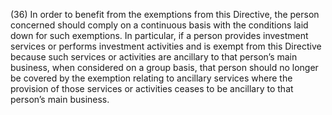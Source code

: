 (36) In order to benefit from the exemptions from this Directive, the person concerned should comply on a continuous basis with the conditions laid down for such exemptions. In particular, if a person provides investment services or performs investment activities and is exempt from this Directive because such services or activities are ancillary to that person’s main business, when considered on a group basis, that person should no longer be covered by the exemption relating to ancillary services where the provision of those services or activities ceases to be ancillary to that person’s main business.